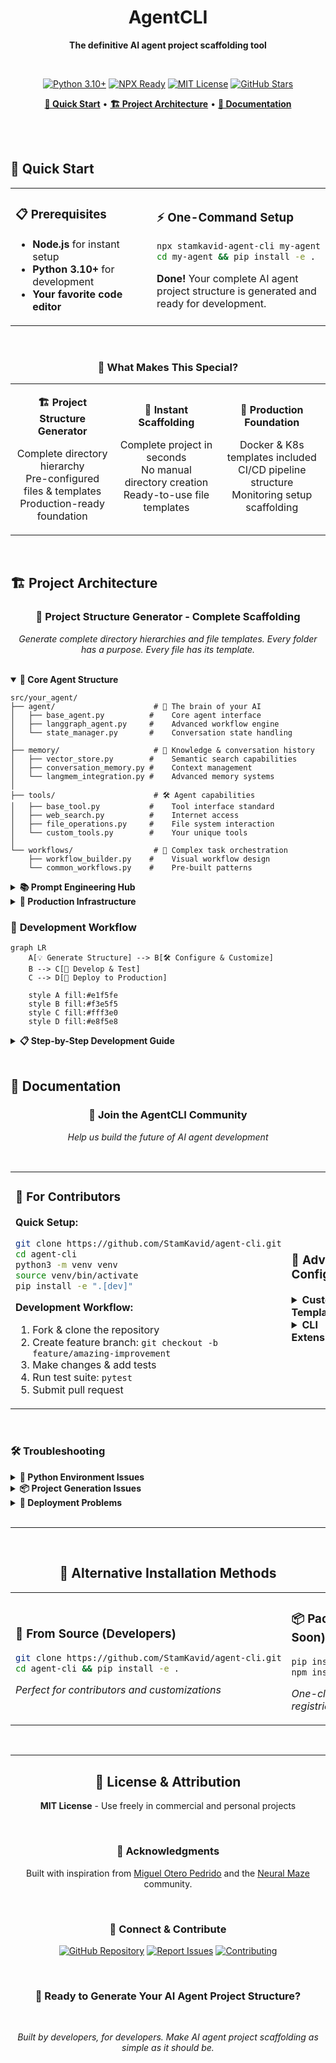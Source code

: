 <div align="center">

# AgentCLI

**The definitive AI agent project scaffolding tool**

<br>

[![Python 3.10+](https://img.shields.io/badge/python-3.10+-blue.svg?style=for-the-badge)](https://www.python.org/downloads/)
[![NPX Ready](https://img.shields.io/badge/npx-ready-00D8FF.svg?style=for-the-badge&logo=npm)](https://www.npmjs.com/)
[![MIT License](https://img.shields.io/badge/license-MIT-green.svg?style=for-the-badge)](https://opensource.org/licenses/MIT)
[![GitHub Stars](https://img.shields.io/github/stars/StamKavid/agent-cli?style=for-the-badge&logo=github)](https://github.com/StamKavid/agent-cli)

**[🚀 Quick Start](#-quick-start)** • **[🏗️ Project Architecture](#️-project-architecture)** • **[📖 Documentation](#-documentation)**

</div>

<br>
<br>

## 🚀 Quick Start

<table>
<tr>
<td width="50%">

### 📋 Prerequisites
- **Node.js** for instant setup
- **Python 3.10+** for development
- **Your favorite code editor**

</td>
<td width="50%">

### ⚡ One-Command Setup
```bash
npx stamkavid-agent-cli my-agent
cd my-agent && pip install -e .
```
**Done!** Your complete AI agent project structure is generated and ready for development.

</td>
</tr>
</table>

<br>

<div align="center">

### 🎨 What Makes This Special?

<table>
<tr>
<td align="center" width="33%">

**🏗️ Project Structure Generator**

Complete directory hierarchy  
Pre-configured files & templates  
Production-ready foundation

</td>
<td align="center" width="33%">

**🚀 Instant Scaffolding**

Complete project in seconds  
No manual directory creation  
Ready-to-use file templates

</td>
<td align="center" width="34%">

**🔧 Production Foundation**

Docker & K8s templates included  
CI/CD pipeline structure  
Monitoring setup scaffolding

</td>
</tr>
</table>

</div>

<br>

## 🏗️ Project Architecture

<div align="center">

### 📁 **Project Structure Generator - Complete Scaffolding**

*Generate complete directory hierarchies and file templates. Every folder has a purpose. Every file has its template.*

</div>

<br>

<details open>
<summary><strong>🎯 Core Agent Structure</strong></summary>

```
src/your_agent/
├── agent/                      # 🤖 The brain of your AI
│   ├── base_agent.py          #    Core agent interface
│   ├── langgraph_agent.py     #    Advanced workflow engine
│   └── state_manager.py       #    Conversation state handling
│
├── memory/                     # 🧠 Knowledge & conversation history
│   ├── vector_store.py        #    Semantic search capabilities
│   ├── conversation_memory.py #    Context management
│   └── langmem_integration.py #    Advanced memory systems
│
├── tools/                      # 🛠️ Agent capabilities
│   ├── base_tool.py           #    Tool interface standard
│   ├── web_search.py          #    Internet access
│   ├── file_operations.py     #    File system interaction
│   └── custom_tools.py        #    Your unique tools
│
└── workflows/                  # 🔄 Complex task orchestration
    ├── workflow_builder.py    #    Visual workflow design
    └── common_workflows.py    #    Pre-built patterns
```

</details>

<details>
<summary><strong>📚 Prompt Engineering Hub</strong></summary>

```
src/your_agent/prompts/
├── prompt_manager.py           # 📝 Lifecycle management
├── prompt_library.py          # 📖 Centralized collection
├── templates/                  # 🎨 Reusable patterns
│   ├── system_prompts.py      #    Core agent personality
│   ├── user_prompts.py        #    User interaction templates
│   ├── tool_prompts.py        #    Tool usage instructions
│   └── workflow_prompts.py    #    Complex task guidance
└── versions/                   # 📈 A/B testing & iteration
    ├── v1_prompts.py          #    Baseline prompts
    └── v2_prompts.py          #    Improved versions
```

</details>

<details>
<summary><strong>🚀 Production Infrastructure</strong></summary>

```
├── api/                        # 🌐 RESTful interface
│   ├── app.py                 #    FastAPI application
│   ├── routes.py              #    Endpoint definitions
│   └── schemas.py             #    Data validation
│
├── observability/              # 📊 Monitoring & analytics
│   ├── opik_integration.py    #    Performance tracking
│   └── metrics.py             #    Custom monitoring
│
├── configs/                    # ⚙️ Environment management
│   ├── agent_config.yaml      #    Agent behavior settings
│   ├── llm_config.yaml        #    Model configurations
│   └── deployment_config.yaml #    Infrastructure setup
│
└── notebooks/                  # 🧪 Interactive development
    ├── 01_prompt_engineering.ipynb  # Design & test prompts
    ├── 02_memory_experiments.ipynb  # Memory system tuning
    ├── 03_tool_integration.ipynb    # Capability development
    └── 04_evaluation.ipynb          # Performance analysis
```

</details>

### 🔄 **Development Workflow**

```mermaid
graph LR
    A[💡 Generate Structure] --> B[🛠️ Configure & Customize]
    B --> C[🧪 Develop & Test]
    C --> D[🚀 Deploy to Production]
    
    style A fill:#e1f5fe
    style B fill:#f3e5f5
    style C fill:#fff3e0
    style D fill:#e8f5e8
```

<details>
<summary><strong>📋 Step-by-Step Development Guide</strong></summary>

```bash
# 1️⃣ Generate your complete project structure
npx stamkavid-agent-cli my-intelligent-agent
cd my-intelligent-agent

# 2️⃣ Set up your development environment  
cp .env.example .env
# Add your API keys (OpenAI, Anthropic, etc.)

# 3️⃣ Install dependencies and activate
pip install -e .
source venv/bin/activate

# 4️⃣ Start developing with generated templates
jupyter lab notebooks/01_prompt_engineering.ipynb

# 5️⃣ Run your agent using the generated structure
python -m my_intelligent_agent

# 6️⃣ Test using the generated test framework
pytest tests/

# 7️⃣ Deploy using generated Docker configuration
docker build -t my-agent .
docker run -p 8000:8000 my-agent
```

</details>

<br>

## 📖 Documentation

<div align="center">

### 🤝 **Join the AgentCLI Community**

*Help us build the future of AI agent development*

</div>

<br>

<table>
<tr>
<td width="50%">

### 🚀 **For Contributors**

**Quick Setup:**
```bash
git clone https://github.com/StamKavid/agent-cli.git
cd agent-cli
python3 -m venv venv
source venv/bin/activate
pip install -e ".[dev]"
```

**Development Workflow:**
1. Fork & clone the repository
2. Create feature branch: `git checkout -b feature/amazing-improvement`
3. Make changes & add tests
4. Run test suite: `pytest`
5. Submit pull request

</td>
<td width="50%">

### 🔧 **Advanced Configuration**

<details>
<summary><strong>Custom Templates</strong></summary>

Create your own project templates:
```python
# Add to src/agent_cli/templates/
custom_template = {
    "name": "my-template",
    "structure": {...},
    "dependencies": [...]
}
```

</details>

<details>
<summary><strong>CLI Extensions</strong></summary>

Extend AgentCLI functionality:
```bash
agent-cli --template=custom
agent-cli --integrations=slack,discord
agent-cli --deployment=aws,gcp
```

</details>

</td>
</tr>
</table>

<br>

### 🛠️ **Troubleshooting**

<details>
<summary><strong>🐍 Python Environment Issues</strong></summary>

```bash
# Python version conflicts
python3 --version  # Ensure 3.10+
python3 -m venv venv --clear

# Package installation problems
pip install --upgrade pip
pip install -e ".[dev]" --no-cache-dir
```

</details>

<details>
<summary><strong>📦 Project Generation Issues</strong></summary>

```bash
# Validate templates
agent-cli validate-templates

# Debug mode
agent-cli create my-project --verbose --debug

# Permission issues
chmod +x $(which agent-cli)
```

</details>

<details>
<summary><strong>🚀 Deployment Problems</strong></summary>

```bash
# Docker build issues
docker system prune
docker build --no-cache -t my-agent .

# Environment variables
cat .env.example > .env
# Edit .env with your configuration
```

</details>

<br>

---

<br>

<div align="center">

## 🌟 **Alternative Installation Methods**

<table>
<tr>
<td width="50%">

### 🔧 **From Source (Developers)**
```bash
git clone https://github.com/StamKavid/agent-cli.git
cd agent-cli && pip install -e .
```
*Perfect for contributors and customizations*

</td>
<td width="50%">

### 📦 **Package Managers (Coming Soon)**
```bash
pip install ai-agent-cli-project
npm install -g ai-agent-cli-project
```
*One-click installation from package registries*

</td>
</tr>
</table>

</div>

<br>

---

<div align="center">

## 📄 **License & Attribution**

**MIT License** - Use freely in commercial and personal projects

<br>

### 🙏 **Acknowledgments**

Built with inspiration from [Miguel Otero Pedrido](https://github.com/MichaelisTrofficus) and the [Neural Maze](https://github.com/neural-maze) community.

<br>

### 🔗 **Connect & Contribute**

[![GitHub Repository](https://img.shields.io/badge/Repository-black?style=for-the-badge&logo=github)](https://github.com/StamKavid/agent-cli)
[![Report Issues](https://img.shields.io/badge/Issues-red?style=for-the-badge&logo=github)](https://github.com/StamKavid/agent-cli/issues)
[![Contributing](https://img.shields.io/badge/Contributing-blue?style=for-the-badge&logo=github)](https://github.com/StamKavid/agent-cli/blob/main/CONTRIBUTING.md)

<br>

### 🚀 **Ready to Generate Your AI Agent Project Structure?**

<br>

*Built by developers, for developers. Make AI agent project scaffolding as simple as it should be.*

</div>
